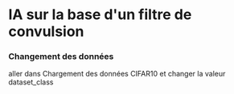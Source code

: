 # IA sur la base d'un filtre de convulsion 

### Changement des données 

aller dans Chargement des données CIFAR10 et changer la valeur dataset_class
